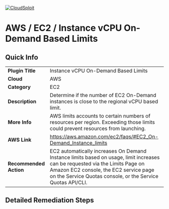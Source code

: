 [![CloudSploit](https://cloudsploit.com/img/logo-new-big-text-100.png "CloudSploit")](https://cloudsploit.com)

# AWS / EC2 / Instance vCPU On-Demand Based Limits

## Quick Info

| | |
|-|-|
| **Plugin Title** | Instance vCPU On-Demand Based Limits |
| **Cloud** | AWS |
| **Category** | EC2 |
| **Description** | Determine if the number of EC2 On-Demand instances is close to the regional vCPU based limit. |
| **More Info** | AWS limits accounts to certain numbers of resources per region. Exceeding those limits could prevent resources from launching. |
| **AWS Link** | https://aws.amazon.com/ec2/faqs/#EC2_On-Demand_Instance_limits |
| **Recommended Action** | EC2 automatically increases On Demand Instance limits based on usage, limit increases can be requested via the Limits Page on Amazon EC2 console, the EC2 service page on the Service Quotas console, or the Service Quotas API/CLI. |

## Detailed Remediation Steps




